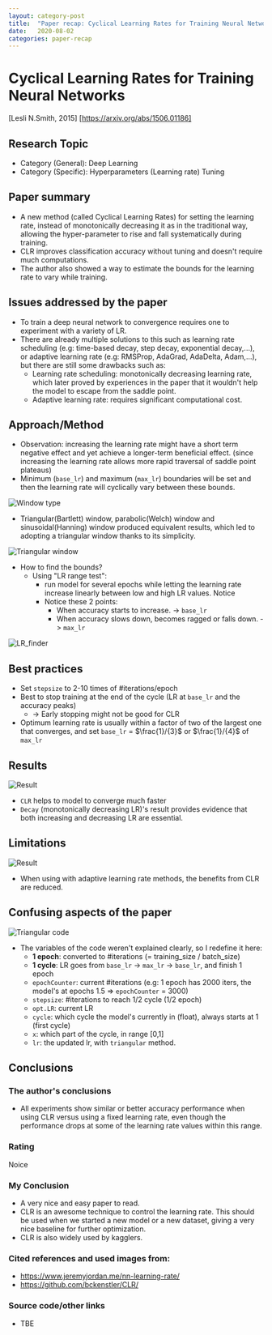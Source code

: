 ```yaml
---
layout: category-post
title:  "Paper recap: Cyclical Learning Rates for Training Neural Networks"
date:   2020-08-02
categories: paper-recap
---
```

# Cyclical Learning Rates for Training Neural Networks
[Lesli N.Smith, 2015]
[https://arxiv.org/abs/1506.01186]
## Research Topic
- Category (General): Deep Learning
- Category (Specific): Hyperparameters (Learning rate) Tuning
## Paper summary
- A new method (called Cyclical Learning Rates) for setting the learning rate, instead of monotonically decreasing it as in the traditional way, allowing the hyper-parameter to rise and fall systematically during training.
- CLR improves classification accuracy without tuning and doesn't require much computations.
- The author also showed a way to estimate the bounds for the learning rate to vary while training.
## Issues addressed by the paper
- To train a deep neural network to convergence requires one to experiment with a variety of LR.
- There are already multiple solutions to this such as learning rate scheduling (e.g: time-based decay, step decay, exponential decay,...), or adaptive learning rate (e.g: RMSProp, AdaGrad, AdaDelta, Adam,...), but there are still some drawbacks such as:
  - Learning rate scheduling: monotonically decreasing learning rate, which later proved by experiences in the paper that it wouldn't help the model to escape from the saddle point.
  - Adaptive learning rate: requires significant computational cost.
## Approach/Method
- Observation: increasing the learning rate might have a short term negative effect and yet achieve a longer-term beneficial effect. (since increasing the learning rate allows more rapid traversal of saddle point plateaus)
- Minimum (`base_lr`) and maximum (`max_lr`) boundaries will be set and then the learning rate will cyclically vary between these bounds.

![Window type](assets/images/clr/window.png)
- Triangular(Bartlett) window, parabolic(Welch) window and sinusoidal(Hanning) window produced equivalent results, which led to adopting a triangular window thanks to its simplicity.

![Triangular window](images/clr/triangular.png)

- How to find the bounds? 
  - Using "LR range test": 
    - run model for several epochs while letting the learning rate increase linearly between low and high LR values. Notice
    - Notice these 2 points:
      - When accuracy starts to increase. -> `base_lr`
      - When accuracy slows down, becomes ragged or falls down. -> `max_lr`

![LR_finder](../assets/images/clr/lr_range.png)
## Best practices
- Set `stepsize` to 2-10 times of #iterations/epoch
- Best to stop training at the end of the cycle (LR at `base_lr` and the accuracy peaks) 
  - -> Early stopping might not be good for CLR
- Optimum learning rate is usually within a factor of two of the largest one that converges, and set `base_lr` = $\frac{1}/{3}$ or $\frac{1}/{4}$ of `max_lr`
## Results
![Result](../assets/images/clr/clr_result.png)
- `CLR` helps to model to converge much faster
- `Decay` (monotonically decreasing LR)'s result provides evidence that both increasing and decreasing LR are essential.
## Limitations
![Result](../assets/images/clr/clr_adaptive_result.png)
- When using with adaptive learning rate methods, the benefits from CLR are reduced.
## Confusing aspects of the paper
![Triangular code](../assets/images/clr/triangular_code.png)
- The variables of the code weren't explained clearly, so I redefine it here:
  - **1 epoch**: converted to #iterations (= training_size / batch_size)
  - **1 cycle**: LR goes from `base_lr` -> `max_lr` -> `base_lr`, and finish 1 epoch
  - `epochCounter`: current #iterations (e.g: 1 epoch has 2000 iters, the model's at epochs 1.5 => `epochCounter` = 3000)
  - `stepsize`: #iterations to reach 1/2 cycle (1/2 epoch)
  - `opt.LR`: current LR
  - `cycle`: which cycle the model's currently in (float), always starts at 1 (first cycle)
  - `x`: which part of the cycle, in range \[0,1\]
  - `lr`: the updated lr, with `triangular` method.
## Conclusions
### The author's conclusions
- All experiments show similar or better accuracy performance when using CLR versus using a fixed learning rate, even though the performance drops at some of the learning rate values within this range.
### Rating
Noice
### My Conclusion
- A very nice and easy paper to read.
- CLR is an awesome technique to control the learning rate. This should be used when we started a new model or a new dataset, giving a very nice baseline for further optimization.
- CLR is also widely used by kagglers.
### Cited references and used images from:
- https://www.jeremyjordan.me/nn-learning-rate/ 
- https://github.com/bckenstler/CLR/
### Source code/other links
- TBE